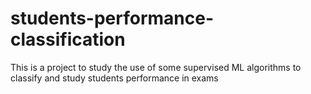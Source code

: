 # students-performance-classification
This is a project to study the use of some supervised ML algorithms to classify and study students performance in exams
